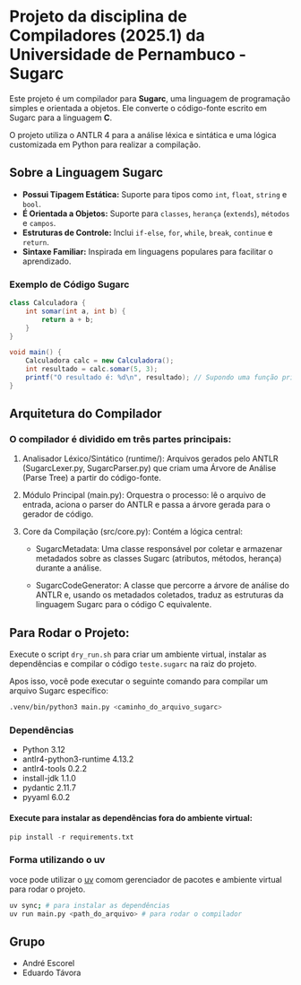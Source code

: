 # Projeto da disciplina de Compiladores (2025.1) da Universidade de Pernambuco - Sugarc

Este projeto é um compilador para **Sugarc**, uma linguagem de programação simples e orientada a objetos. Ele converte o código-fonte escrito em Sugarc para a linguagem **C**.

O projeto utiliza o ANTLR 4 para a análise léxica e sintática e uma lógica customizada em Python para realizar a compilação.

## Sobre a Linguagem Sugarc

* **Possui Tipagem Estática:** Suporte para tipos como `int`, `float`, `string` e `bool`.
* **É Orientada a Objetos:** Suporte para `classes`, `herança` (`extends`), `métodos` e `campos`.
* **Estruturas de Controle:** Inclui `if-else`, `for`, `while`, `break`, `continue` e `return`.
* **Sintaxe Familiar:** Inspirada em linguagens populares para facilitar o aprendizado.

### Exemplo de Código Sugarc

```java
class Calculadora {
    int somar(int a, int b) {
        return a + b;
    }
}

void main() {
    Calculadora calc = new Calculadora();
    int resultado = calc.somar(5, 3);
    printf("O resultado é: %d\n", resultado); // Supondo uma função printf
}
```

## Arquitetura do Compilador

### O compilador é dividido em três partes principais:

1. Analisador Léxico/Sintático (runtime/): Arquivos gerados pelo ANTLR (SugarcLexer.py, SugarcParser.py) que criam uma Árvore de Análise (Parse Tree) a partir do código-fonte.

2. Módulo Principal (main.py): Orquestra o processo: lê o arquivo de entrada, aciona o parser do ANTLR e passa a árvore gerada para o gerador de código.

3. Core da Compilação (src/core.py): Contém a lógica central:

    - SugarcMetadata: Uma classe responsável por coletar e armazenar metadados sobre as classes Sugarc (atributos, métodos, herança) durante a análise.

    - SugarcCodeGenerator: A classe que percorre a árvore de análise do ANTLR e, usando os metadados coletados, traduz as estruturas da linguagem Sugarc para o código C equivalente.

## Para Rodar o Projeto:
Execute o script `dry_run.sh` para criar um ambiente virtual, instalar as dependências e compilar o código `teste.sugarc` na raiz do projeto.

Apos isso, você pode executar o seguinte comando para compilar um arquivo Sugarc específico:

```bash
.venv/bin/python3 main.py <caminho_do_arquivo_sugarc>
```

### Dependências

- Python 3.12
- antlr4-python3-runtime 4.13.2
- antlr4-tools 0.2.2
- install-jdk 1.1.0
- pydantic 2.11.7
- pyyaml 6.0.2

#### Execute para instalar as dependências fora do ambiente virtual:

```python
pip install -r requirements.txt
```

### Forma utilizando o uv
voce pode utilizar o [uv](https://docs.astral.sh/uv/guides/install-python/) comom gerenciador de pacotes e ambiente virtual para rodar o projeto.

```bash
uv sync; # para instalar as dependências 
uv run main.py <path_do_arquivo> # para rodar o compilador
```

## Grupo

- André Escorel
- Eduardo Távora
